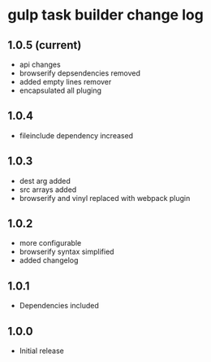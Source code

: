 # gulp task builder change log

## 1.0.5 (current)
- api changes
- browserify depsendencies removed
- added empty lines remover
- encapsulated all pluging

## 1.0.4
- fileinclude dependency increased

## 1.0.3
- dest arg added
- src arrays added
- browserify and vinyl replaced with webpack plugin

## 1.0.2
- more configurable
- browserify syntax simplified
- added changelog

## 1.0.1
- Dependencies included

## 1.0.0
- Initial release